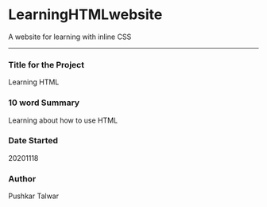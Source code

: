 # LearningHTMLwebsite
A website for learning with inline CSS

-----

### Title for the Project
Learning HTML

### 10 word Summary

Learning about how to use HTML

### Date Started
20201118

### Author
Pushkar Talwar
